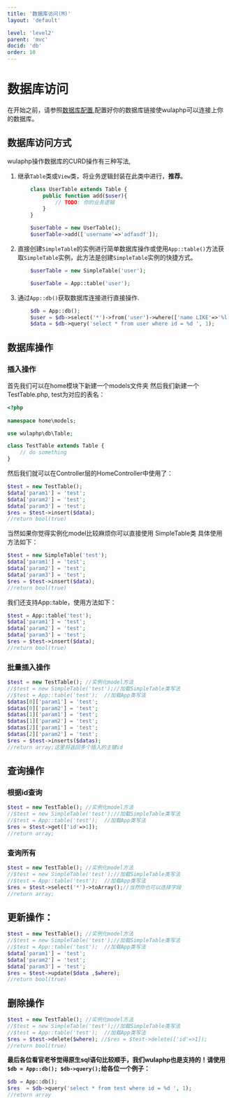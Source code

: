 ```yaml
---
title: '数据库访问(M)'
layout: 'default'

level: 'level2'
parent: 'mvc'
docid: 'db'
order: 10
---
```


# 数据库访问

在开始之前，请参照[数据库配置](/config.html#h-10),配置好你的数据库链接使wulaphp可以连接上你的数据库。


## 数据库访问方式

wulaphp操作数据库的CURD操作有三种写法,

1. 继承`Table`类或`View`类，将业务逻辑封装在此类中进行，**推荐**。
    ```php
		class UserTable extends Table {
			public function add($user){
				// TODO: 你的业务逻辑
			}
		}

		$userTable = new UserTable();
		$userTable->add(['username'=>'adfasdf']);
	```
2. 直接创建`SimpleTable`的实例进行简单数据库操作或使用`App::table()`方法获取`SimpleTable`实例，此方法是创建`SimpleTable`实例的快捷方式。
    ```php 
		$userTable = new SimpleTable('user');
	```
	```php 
		$userTable = App::table('user');
	```
3. 通过`App::db()`获取数据库连接进行直接操作.
	```php 
		$db = App::db();
		$user = $db->select('*')->from('user')->where(['name LIKE'=>'%leo%'])->get();
		$data = $db->query('select * from user where id = %d ', 1);
	```

## 数据库操作

### 插入操作

首先我们可以在home模块下新建一个models文件夹 然后我们新建一个TestTable.php, test为对应的表名：

```php
<?php
	
namespace home\models;

use wulaphp\db\Table;

class TestTable extends Table {
	// do something
}
```

然后我们就可以在Controller层的HomeController中使用了：

 ```php  
$test = new TestTable();
$data['param1'] = 'test';
$data['param2'] = 'test';
$data['param3'] = 'test';
$res = $test->insert($data);
//return bool(true)

```

当然如果你觉得实例化model比较麻烦你可以直接使用 SimpleTable类 具体使用方法如下：
 
 ```php
$test = new SimpleTable('test');
$data['param1'] = 'test';
$data['param2'] = 'test';
$data['param3'] = 'test';
$res = $test->insert($data);
//return bool(true)	
```

我们还支持App::table，使用方法如下：

 ```php
$test = App::table('test');
$data['param1'] = 'test';
$data['param2'] = 'test';
$data['param3'] = 'test';
$res = $test->insert($data);
//return bool(true)
```    		
		
### 批量插入操作

```php
$test = new TestTable(); //实例化model方法
//$test = new SimpleTable('test');//加载SimpleTable类写法
//$test = App::table('test');  //加载App类写法
$datas[0]['param1'] = 'test';
$datas[0]['param2'] = 'test';
$datas[1]['param1'] = 'test';
$datas[1]['param2'] = 'test';
$datas[2]['param1'] = 'test';
$datas[2]['param2'] = 'test';
$res = $test->inserts($datas);
//return array;这里将返回多个插入的主键id

 ```

## 查询操作
 
### 根据id查询
 ```php
$test = new TestTable(); //实例化model方法
//$test = new SimpleTable('test');//加载SimpleTable类写法
//$test = App::table('test');  //加载App类写法
$res = $test->get(['id'=>1]);
//return array;
```

### 查询所有
 ```php
$test = new TestTable(); //实例化model方法
//$test = new SimpleTable('test');//加载SimpleTable类写法
//$test = App::table('test');  //加载App类写法
$res = $test->select('*')->toArray();//当然你也可以选择字段
//return array;

```

## 更新操作：
```php
$test = new TestTable(); //实例化model方法
//$test = new SimpleTable('test');//加载SimpleTable类写法
//$test = App::table('test');  //加载App类写法
$data['param1'] = 'test';
$data['param2'] = 'test';
$data['param3'] = 'test';
$res = $test->update($data ,$where);
//return bool(true)		
```
##  删除操作
```php
$test = new TestTable(); //实例化model方法
//$test = new SimpleTable('test');//加载SimpleTable类写法
//$test = App::table('test');  //加载App类写法
$res = $test->delete($where); //$res = $test->delete(['id'=>1]);
//return bool(true)
```

**最后各位看官老爷觉得原生sql语句比较顺手，我们wulaphp也是支持的！请使用`$db = App::db(); $db->query();`给各位一个例子：**

```php
$db = App::db();
$res  = $db->query('select * from test where id = %d ', 1);
//return array
```